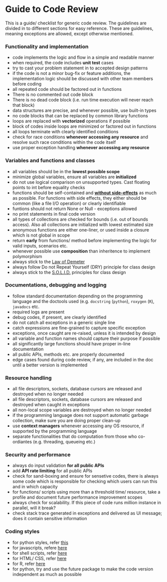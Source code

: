 # Guide to Code Review

This is a guide/ checklist for generic code review. The guidelines are divided 
in to different sections for easy reference. These are guidelines, meaning 
exceptions are allowed, except otherwise mentioned.

### Functionality and implementation
+ code implements the logic and flow in a simple and readable manner
+ when required, the code includes **unit test** cases
+ try to cast your problem statement in to accepted design patterns
+ if the code is not a minor bug-fix or feature additions, the implementation
logic should be discussed with other team members before coding
+ all repeated code should be factored out in functions
+ There is no commented out code block
+ There is no dead code block (i.e. run time execution will never reach that
block)
+ data structures are precise, and whenever possible, use built-in types
+ no code blocks that can be replaced by common library functions
+ loops are replaced with **vectorized** operations if possible
+ block of codes inside loops are minimized or factored out in functions
+ all loops terminate with clearly identified conditions
+ check for race conditions **whenever accessing any resource** and resolve
such race conditions within the code itself
+ use proper exception handling **whenever accessing any resource**

### Variables and functions and classes
+ all variables should be in the **lowest possible scope**
+ minimize global variables, ensure all variables are **initialized** 
+ do not use logical comparison on unsupported types. Cast floating points to
int before equality checks
+ functions should be self-contained and [**without side-effects**](https://en.wikipedia.org/wiki/Side_effect_(computer_science)) as much as 
possible. For functions with side effects, they either should be common (like
a file I/O operation) or clearly identifiable
+ funtions should not return None or Null - exceptions allowed
+ no print statements in final code version
+ all types of collections are checked for bounds (i.e. out of bounds access).
Also all collections are initialized with lowest estimated size
+ anonymous functions are either one-liner, or used inside a closure which is
not global in scope
+ return **early** from functions/ method before implementing the logic for 
valid inputs, scenarios etc.
+ whenever possible use **composition** than inheritence to implement 
polymorphism
+ always stick to the [Law of Demeter](https://en.wikipedia.org/wiki/Law_of_Demeter)
+ always follow Do not Repeat Yourself (DRY) principle for class design
+ always stick to the [S.O.L.I.D.](https://en.wikipedia.org/wiki/SOLID) principles for class design

### Documentations, debugging and logging
+ follow standard documentation depending on the programming language
and the doctools used (e.g. `docstring` (`python`), `roxygen` (`R`), `javadocs` 
etc.
+ required logs are present
+ debug codes, if present, are clearly identified
+ do not catch all exceptions in a generic single line
+ catch expressions are fine-grained to capture specific exception
+ exceptions, once caught are re-raised, unless it is intended by design
+ all variable and function names should capture their purpose if possible
+ all significantly large functions should have proper in-line documentation
+ all public APIs, methods etc. are properly documented
+ edge cases found during code review, if any, are included in the doc until
a better version is implemented

### Resource handling
+ all file descriptors, sockets, database cursors are released and destroyed
when no longer needed
+ all file descriptors, sockets, database cursors are released and destroyed
when caught in exceptions
+ all non-local scope variables are destroyed when no longer needed
+ if the programming language does not support automatic garbage collection, 
make sure you are doing proper clean-up
+ use **context managers** whenever accessing any OS resource, if supported by 
the programming language
+ separate functionalities that do computation from those who co-ordiantes 
(e.g. threading, queueing etc.)

### Security and performance
+ always do input validation **for all public APIs**
+ add **API rate limiting** for all public APIs
+ check for sand-boxing and ensure for sensetive codes, there is always some code which is 
responsible for checking which users can run this and in which capacity
+ for functions/ scripts using more than a threshold time/ resource, take a
profile and document future performance improvement scopes
+ always check for scalability. If this piece of code runs million instance in
parallel, will it break?
+ check stack trace generated in exceptions and delivered as UI message; does it contain sensitive 
information

### Coding styles
+ for python styles, refer [this](https://github.com/google/styleguide/blob/gh-pages/pyguide.md)
+ for javascripts, refere [here](https://google.github.io/styleguide/jsguide.html)
+ for shell scripts, refer [here](https://google.github.io/styleguide/shell.xml)
+ for HTML/ CSS, refer [here](https://google.github.io/styleguide/htmlcssguide.html)
+ for R, refer [here](http://adv-r.had.co.nz/Style.html)
+ for python, try and use the future package to make the code version 
independent as much as possible





